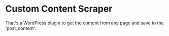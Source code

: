 # Custom Content Scraper

That's a WordPress plugin to get the content from any page and save to the 'post_content'.
